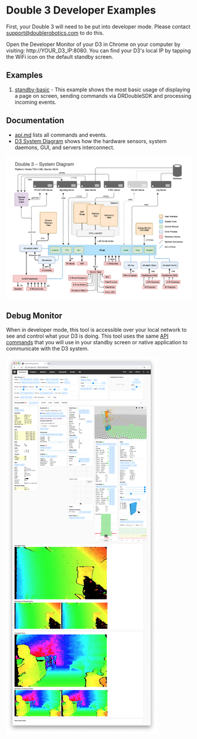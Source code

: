 # Double 3 Developer Examples

First, your Double 3 will need to be put into developer mode. Please contact support@doublerobotics.com to do this.

Open the Developer Monitor of your D3 in Chrome on your computer by visiting: http://YOUR_D3_IP:8080. You can find your D3's local IP by tapping the WiFi icon on the default standby screen.

## Examples

1. [standby-basic](standby-basic) - This example shows the most basic usage of displaying a page on screen, sending commands via DRDoubleSDK and processing incoming events.

## Documentation

- [api.md](API.md) lists all commands and events.
- [D3 System Diagram](system-diagram.pdf) shows how the hardware sensors, system daemons, GUI, and servers interconnect.

![D3 System Diagram](system-diagram-preview.png? "D3 System Diagram")

## Debug Monitor

When in developer mode, this tool is accessible over your local network to see and control what your D3 is doing. This tool uses the same [API commands](api.md) that you will use in your standby screen or native application to communicate with the D3 system.

![D3 Debug Monitor](monitor-preview.png "D3 Debug Monitor")
